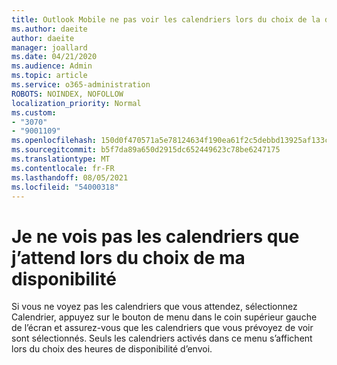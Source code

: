 ```yaml
---
title: Outlook Mobile ne pas voir les calendriers lors du choix de la disponibilité
ms.author: daeite
author: daeite
manager: joallard
ms.date: 04/21/2020
ms.audience: Admin
ms.topic: article
ms.service: o365-administration
ROBOTS: NOINDEX, NOFOLLOW
localization_priority: Normal
ms.custom:
- "3070"
- "9001109"
ms.openlocfilehash: 150d0f470571a5e78124634f190ea61f2c5debbd13925af133c83b351bb6c6f8
ms.sourcegitcommit: b5f7da89a650d2915dc652449623c78be6247175
ms.translationtype: MT
ms.contentlocale: fr-FR
ms.lasthandoff: 08/05/2021
ms.locfileid: "54000318"
---
```

# <a name="im-not-seeing-the-calendars-i-expect-when-choosing-my-availability"></a>Je ne vois pas les calendriers que j’attend lors du choix de ma disponibilité

Si vous ne voyez pas les calendriers que vous attendez, sélectionnez Calendrier, appuyez sur le bouton de menu dans le coin supérieur gauche de l’écran et assurez-vous que les calendriers que vous prévoyez de voir sont sélectionnés. Seuls les calendriers activés dans ce menu s’affichent lors du choix des heures de disponibilité d’envoi.
